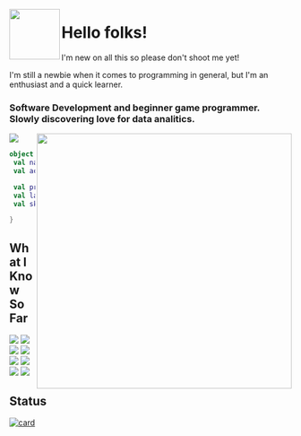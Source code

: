 <code><img align="left" width="90" src="https://www.google.com/url?sa=i&url=https%3A%2F%2Faminoapps.com%2Fc%2Fpokemon%2Fpage%2Fblog%2Fshiny-fennekin%2FKkhM_uR7ZEjNMq6wLx1wo517qGYNvP&psig=AOvVaw2YfwS4_ZErK3lM5eYKQqY_&ust=1706203350712000&source=images&cd=vfe&opi=89978449&ved=0CBMQjRxqFwoTCJi7svrE9oMDFQAAAAAdAAAAABAD"></code>
# Hello folks! 
I'm new on all this so please don't shoot me yet! 

I'm still a newbie when it comes to programming in general, but I'm an enthusiast and a quick learner.

### Software Development and beginner game programmer. Slowly discovering love for data analitics.



<code><img src="https://img.shields.io/static/v1?label=Overview&message=feikras&color=f8efd4&style=for-the-badge&logo=GitHub"></code>
<img align="right" width="455" src="https://i2.wp.com/allhtaccess.info/wp-content/uploads/2018/03/programming.gif?fit=1281%2C716&ssl=1" />

```kotlin
object **NAME** {
 val name = "It's a secret to everybody!"
 val acknowledgements = "Beginner cloud and programming skills"

 val primarySkillset = "Skills"
 val languages = listOf("Python", "C++", "C#")
 val skills = goto ("what I know so far")

}
```



## What I Know So Far

<code><img src="https://img.shields.io/badge/GitHub-100000?style=for-the-badge&logo=github&logoColor=white"></code>
<code><img src="https://img.shields.io/badge/Unity-100000?style=for-the-badge&logo=unity&logoColor=white"></code>
<code><img src="https://img.shields.io/badge/Python-3776AB?style=for-the-badge&logo=python&logoColor=white"></code>
<code><img src="https://img.shields.io/badge/C%23-239120?style=for-the-badge&logo=c-sharp&logoColor=white"></code>
<code><img src="https://img.shields.io/badge/C%2B%2B-00599C?style=for-the-badge&logo=c%2B%2B&logoColor=white"></code>
<code><img src="https://img.shields.io/badge/PowerBI-F2C811?style=for-the-badge&logo=Power%20BI&logoColor=white"></code>
<code><img src="https://img.shields.io/badge/Azure_Functions-0062AD?style=for-the-badge&logo=azure-functions&logoColor=white"></code>
<code><img src="https://img.shields.io/badge/Krita-203759?style=for-the-badge&logo=krita&logoColor=EEF37B"></code>


## Status

[![card](https://github-readme-stats.vercel.app/api?username=feikras&theme=tokyonight)](https://github.com/anuraghazra/github-readme-stats)

